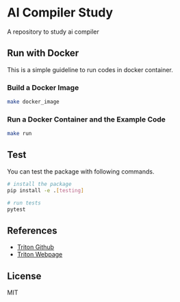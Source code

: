 # AI Compiler Study
A repository to study ai compiler

## Run with Docker
This is a simple guideline to run codes in docker container.
### Build a Docker Image
```bash
make docker_image
```
### Run a Docker Container and the Example Code
```bash
make run
```

## Test
You can test the package with following commands.
```bash
# install the package
pip install -e .[testing]

# run tests
pytest
```

## References
- [Triton Github](https://github.com/openai/triton)
- [Triton Webpage](https://triton-lang.org)



## License
MIT
